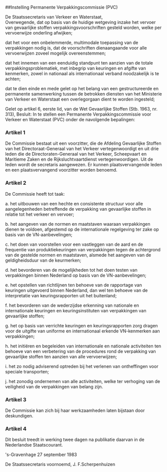 <meta http-equiv='Content-Type' content='text/html; charset=utf-8' />

##Instelling Permanente Verpakkingscommissie (PVC)

De Staatssecretaris van Verkeer en Waterstaat,  
Overwegende, dat op basis van de huidige wetgeving inzake het vervoer van gevaarlijke stoffen verpakkingsvoorschriften gesteld worden, welke per vervoerwijze onderling afwijken;

dat het voor een onbelemmerde, multimodale toepassing van de verpakkingen nodig is, dat de voorschriften dienaangaande voor alle vervoerwijzen zoveel mogelijk overeenstemmen;

dat het innemen van een eenduidig standpunt ten aanzien van de totale verpakkingsproblematiek, met inbegrip van keuringen en afgifte van kenmerken, zowel in nationaal als internationaal verband noodzakelijk is te achten;

dat te dien einde en mede gelet op het belang van een gestructureerde en permanente samenwerking tussen de betrokken diensten van het Ministerie van Verkeer en Waterstaat een overlegorgaan dient te worden ingesteld;

Gelet op artikel 6, eerste lid, van de Wet Gevaarlijke Stoffen (Stb. 1963, nr. 313),
Besluit: In te stellen een Permanente Verpakkingscommissie voor Verkeer en Waterstaat (PVC) onder de navolgende bepalingen:    

### Artikel  1  

De Commissie bestaat uit een voorzitter, die de Afdeling Gevaarlijke Stoffen van het Directoraat-Generaal van het Verkeer vertegenwoordigt en uit drie leden die de Directoraten-Generaal van het Verkeer, Scheepvaart en Maritieme Zaken en de Rijksluchtvaartdienst vertegenwoordigen. Uit de leden wordt de secretaris aangewezen. Er kunnen plaatsvervangende leden en een plaatsvervangend voorzitter worden benoemd.  

### Artikel  2  

De Commissie heeft tot taak: 

a. het uitbouwen van een hechte en consistente structuur voor alle aangelegenheden betreffende de verpakking van gevaarlijke stoffen in relatie tot het verkeer en vervoer;  

b. het aangeven van de normen en maatstaven waaraan verpakkingen dienen te voldoen, afgestemd op de internationale regelgeving ter zake op basis van de VN-aanbevelingen;  

c. het doen van voorstellen voor een vastleggen van de aard en de frequentie van produktiekeuringen van verpakkingen tegen de achtergrond van de gestelde normen en maatstaven, alsmede het aangeven van de geldigheidsduur van de keurmerken;  

d. het bevorderen van de mogelijkheden tot het doen testen van verpakkingen binnen Nederland op basis van de VN-aanbevelingen;  

e. het opstellen van richtlijnen ten behoeve van de rapportage van keuringen uitgevoerd binnen Nederland, dan wel ten behoeve van de interpretatie van keuringsrapporten uit het buitenland;  

f. het bevorderen van de wederzijdse erkenning van nationale en internationale keuringen en keuringsinstituten van verpakkingen van gevaarlijke stoffen;  

g. het op basis van verrichte keuringen en keuringsrapporten zorg dragen voor de uitgifte van uniforme en internationaal erkende VN-kenmerken aan verpakkingen;  

h. het initiëren en begeleiden van internationale en nationale activiteiten ten behoeve van een verbetering van de procedures rond de verpakking van gevaarlijke stoffen ten aanzien van alle vervoerwijzen;  

i. het zo nodig adviserend optreden bij het verlenen van ontheffingen voor speciale transporten;  

j. het zonodig ondernemen van alle activiteiten, welke ter verhoging van de veiligheid van de verpakkingen van belang zijn.    

### Artikel  3  

De Commissie kan zich bij haar werkzaamheden laten bijstaan door deskundigen.  

### Artikel  4  

Dit besluit treedt in werking twee dagen na publikatie daarvan in de Nederlandse Staatscourant.  

's-Gravenhage 
27 september 1983    

De 
Staatssecretaris voornoemd, 
J. F.Scherpenhuizen    
